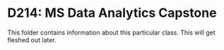 # D214: MS Data Analytics Capstone

This folder contains information about this particular class. This will get fleshed out later. 